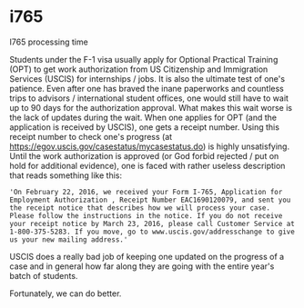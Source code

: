 # i765
I765 processing time

Students under the F-1 visa usually apply for Optional Practical Training (OPT) to get work authorization from US Citizenship and Immigration Services (USCIS) for internships / jobs. It is also the ultimate test of one's patience. Even after one has braved the inane paperworks and countless trips to advisors / international student offices, one would still have to wait up to 90 days for the authorization approval. What makes this wait worse is the lack of updates during the wait. When one applies for OPT (and the application is received by USCIS), one gets a receipt number. Using this receipt number to check one's progress (at https://egov.uscis.gov/casestatus/mycasestatus.do) is highly unsatisfying. Until the work authorization is approved (or God forbid rejected / put on hold for additional evidence), one is faced with rather useless description that reads something like this:

    'On February 22, 2016, we received your Form I-765, Application for Employment Authorization , Receipt Number EAC1690120079, and sent you the receipt notice that describes how we will process your case. Please follow the instructions in the notice. If you do not receive your receipt notice by March 23, 2016, please call Customer Service at 1-800-375-5283. If you move, go to www.uscis.gov/addresschange to give us your new mailing address.'

USCIS does a really bad job of keeping one updated on the progress of a case and in general how far along they are going with the entire year's batch of students.

Fortunately, we can do better.
